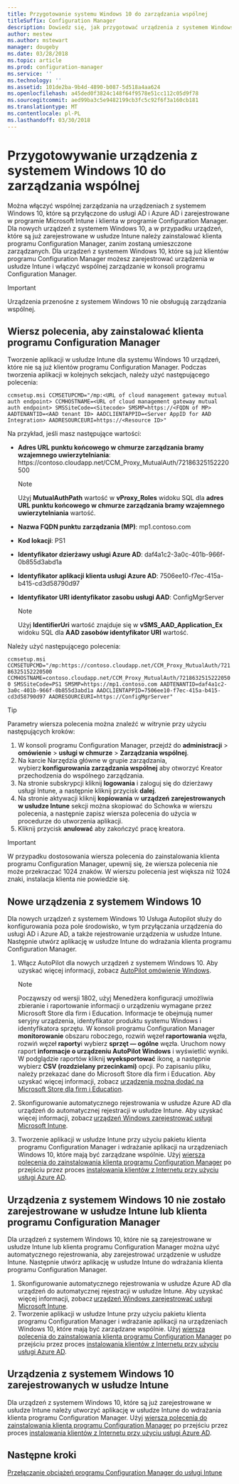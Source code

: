 ```yaml
---
title: Przygotowanie systemu Windows 10 do zarządzania wspólnej
titleSuffix: Configuration Manager
description: Dowiedz się, jak przygotować urządzenia z systemem Windows 10 do zarządzania wspólnej.
author: mestew
ms.author: mstewart
manager: dougeby
ms.date: 03/28/2018
ms.topic: article
ms.prod: configuration-manager
ms.service: ''
ms.technology: ''
ms.assetid: 101de2ba-9b4d-4890-b087-5d518a4aa624
ms.openlocfilehash: a45ded0f3824c148f64f9578e51cc112c05d9f78
ms.sourcegitcommit: aed99ba3c5e9482199cb3fc5c92f6f3a160cb181
ms.translationtype: MT
ms.contentlocale: pl-PL
ms.lasthandoff: 03/30/2018
---
```

# <a name="prepare-windows-10-devices-for-co-management"></a>Przygotowywanie urządzenia z systemem Windows 10 do zarządzania wspólnej
Można włączyć wspólnej zarządzania na urządzeniach z systemem Windows 10, które są przyłączone do usługi AD i Azure AD i zarejestrowane w programie Microsoft Intune i klienta w programie Configuration Manager. Dla nowych urządzeń z systemem Windows 10, a w przypadku urządzeń, które są już zarejestrowane w usłudze Intune należy zainstalować klienta programu Configuration Manager, zanim zostaną umieszczone zarządzanych. Dla urządzeń z systemem Windows 10, które są już klientów programu Configuration Manager możesz zarejestrować urządzenia w usłudze Intune i włączyć wspólnej zarządzanie w konsoli programu Configuration Manager.

> [!IMPORTANT]
> Urządzenia przenośne z systemem Windows 10 nie obsługują zarządzania wspólnej.



## <a name="command-line-to-install-configuration-manager-client"></a>Wiersz polecenia, aby zainstalować klienta programu Configuration Manager
Tworzenie aplikacji w usłudze Intune dla systemu Windows 10 urządzeń, które nie są już klientów programu Configuration Manager. Podczas tworzenia aplikacji w kolejnych sekcjach, należy użyć następującego polecenia:

`ccmsetup.msi CCMSETUPCMD="/mp:<URL of cloud management gateway mutual auth endpoint> CCMHOSTNAME=<URL of cloud management gateway mutual auth endpoint> SMSSiteCode=<Sitecode> SMSMP=https://<FQDN of MP> AADTENANTID=<AAD tenant ID> AADCLIENTAPPID=<Server AppID for AAD Integration> AADRESOURCEURI=https://<Resource ID>"`

Na przykład, jeśli masz następujące wartości:

- **Adres URL punktu końcowego w chmurze zarządzania bramy wzajemnego uwierzytelniania**: https:/&#47;contoso.cloudapp.net/CCM_Proxy_MutualAuth/72186325152220500    

   >[!Note]    
   >Użyj **MutualAuthPath** wartość w **vProxy_Roles** widoku SQL dla **adres URL punktu końcowego w chmurze zarządzania bramy wzajemnego uwierzytelniania** wartość.

- **Nazwa FQDN punktu zarządzania (MP)**: mp1.contoso.com    
- **Kod lokacji**: PS1    
- **Identyfikator dzierżawy usługi Azure AD**: daf4a1c2-3a0c-401b-966f-0b855d3abd1a    
- **Identyfikator aplikacji klienta usługi Azure AD**: 7506ee10-f7ec-415a-b415-cd3d58790d97     
- **Identyfikator URI identyfikator zasobu usługi AAD**: ConfigMgrServer    

  > [!Note]    
  > Użyj **IdentifierUri** wartość znajduje się w **vSMS_AAD_Application_Ex** widoku SQL dla **AAD zasobów identyfikator URI** wartość.

Należy użyć następującego polecenia:

`ccmsetup.msi CCMSETUPCMD="/mp:https://contoso.cloudapp.net/CCM_Proxy_MutualAuth/72186325152220500    CCMHOSTNAME=contoso.cloudapp.net/CCM_Proxy_MutualAuth/72186325152220500 SMSSiteCode=PS1 SMSMP=https://mp1.contoso.com AADTENANTID=daf4a1c2-3a0c-401b-966f-0b855d3abd1a AADCLIENTAPPID=7506ee10-f7ec-415a-b415-cd3d58790d97 AADRESOURCEURI=https://ConfigMgrServer"`

> [!Tip]
> Parametry wiersza polecenia można znaleźć w witrynie przy użyciu następujących kroków:     
> 1. W konsoli programu Configuration Manager, przejdź do **administracji** > **omówienie** > **usługi w chmurze**  >  **Zarządzania wspólnej**.  
> 2. Na karcie Narzędzia główne w grupie zarządzania, wybierz **konfigurowania zarządzania wspólnej** aby otworzyć Kreator przechodzenia do wspólnego zarządzania.    
> 3. Na stronie subskrypcji kliknij **logowania** i zaloguj się do dzierżawy usługi Intune, a następnie kliknij przycisk **dalej**.    
> 4. Na stronie aktywacji kliknij **kopiowania** w **urządzeń zarejestrowanych w usłudze Intune** sekcji można skopiować do Schowka w wierszu polecenia, a następnie zapisz wiersza polecenia do użycia w procedurze do utworzenia aplikacji.  
> 5. Kliknij przycisk **anulować** aby zakończyć pracę kreatora.

> [!Important]    
> W przypadku dostosowania wiersza polecenia do zainstalowania klienta programu Configuration Manager, upewnij się, że wiersza polecenia nie może przekraczać 1024 znaków. W wierszu polecenia jest większa niż 1024 znaki, instalacja klienta nie powiedzie się.


## <a name="new-windows-10-devices"></a>Nowe urządzenia z systemem Windows 10
Dla nowych urządzeń z systemem Windows 10 Usługa Autopilot służy do konfigurowania poza pole środowisko, w tym przyłączania urządzenia do usługi AD i Azure AD, a także rejestrowanie urządzenia w usłudze Intune. Następnie utwórz aplikację w usłudze Intune do wdrażania klienta programu Configuration Manager.  
1. Włącz AutoPilot dla nowych urządzeń z systemem Windows 10. Aby uzyskać więcej informacji, zobacz [AutoPilot omówienie Windows](https://docs.microsoft.com/windows/deployment/windows-10-auto-pilot).    

   > [!NOTE]   
   > Począwszy od wersji 1802, użyj Menedżera konfiguracji umożliwia zbieranie i raportowanie informacji o urządzeniu wymagane przez Microsoft Store dla firm i Education. Informacje te obejmują numer seryjny urządzenia, identyfikator produktu systemu Windows i identyfikatora sprzętu. W konsoli programu Configuration Manager **monitorowanie** obszaru roboczego, rozwiń węzeł **raportowania** węzła, rozwiń węzeł **raporty**i wybierz **sprzęt — ogólne**  węzła. Uruchom nowy raport **informacje o urządzeniu AutoPilot Windows** i wyświetlić wyniki. W podglądzie raportów kliknij **wyeksportować** ikonę, a następnie wybierz **CSV (rozdzielany przecinkami)** opcji. Po zapisaniu pliku, należy przekazać dane do Microsoft Store dla firm i Education. Aby uzyskać więcej informacji, zobacz [urządzenia można dodać na Microsoft Store dla firm i Education](https://docs.microsoft.com/microsoft-store/add-profile-to-devices#add-devices-and-apply-autopilot-deployment-profile).

2. Skonfigurowanie automatycznego rejestrowania w usłudze Azure AD dla urządzeń do automatycznej rejestracji w usłudze Intune. Aby uzyskać więcej informacji, zobacz [urządzeń Windows zarejestrować usługi Microsoft Intune](https://docs.microsoft.com/intune/windows-enroll).
3. Tworzenie aplikacji w usłudze Intune przy użyciu pakietu klienta programu Configuration Manager i wdrażanie aplikacji na urządzeniach Windows 10, które mają być zarządzane wspólnie. Użyj [wiersza polecenia do zainstalowania klienta programu Configuration Manager](#command-line-to-install-configuration-manager-client) po przejściu przez proces [instalowania klientów z Internetu przy użyciu usługi Azure AD](https://docs.microsoft.com/en-us/sccm/core/clients/deploy/deploy-clients-cmg-azure).   

## <a name="windows-10-devices-not-enrolled-in-intune-or-a-configuration-manager-client"></a>Urządzenia z systemem Windows 10 nie zostało zarejestrowane w usłudze Intune lub klienta programu Configuration Manager
Dla urządzeń z systemem Windows 10, które nie są zarejestrowane w usłudze Intune lub klienta programu Configuration Manager można użyć automatycznego rejestrowania, aby zarejestrować urządzenie w usłudze Intune. Następnie utwórz aplikację w usłudze Intune do wdrażania klienta programu Configuration Manager.
1. Skonfigurowanie automatycznego rejestrowania w usłudze Azure AD dla urządzeń do automatycznej rejestracji w usłudze Intune. Aby uzyskać więcej informacji, zobacz [urządzeń Windows zarejestrować usługi Microsoft Intune](https://docs.microsoft.com/intune/windows-enroll).  
2. Tworzenie aplikacji w usłudze Intune przy użyciu pakietu klienta programu Configuration Manager i wdrażanie aplikacji na urządzeniach Windows 10, które mają być zarządzane wspólnie. Użyj [wiersza polecenia do zainstalowania klienta programu Configuration Manager](#command-line-to-install-configuration-manager-client) po przejściu przez proces [instalowania klientów z Internetu przy użyciu usługi Azure AD](https://docs.microsoft.com/en-us/sccm/core/clients/deploy/deploy-clients-cmg-azure).

## <a name="windows-10-devices-enrolled-in-intune"></a>Urządzenia z systemem Windows 10 zarejestrowanych w usłudze Intune
Dla urządzeń z systemem Windows 10, które są już zarejestrowane w usłudze Intune należy utworzyć aplikację w usłudze Intune do wdrażania klienta programu Configuration Manager. Użyj [wiersza polecenia do zainstalowania klienta programu Configuration Manager](#command-line-to-install-configuration-manager-client) po przejściu przez proces [instalowania klientów z Internetu przy użyciu usługi Azure AD](https://docs.microsoft.com/en-us/sccm/core/clients/deploy/deploy-clients-cmg-azure).  

## <a name="next-steps"></a>Następne kroki
[Przełączanie obciążeń programu Configuration Manager do usługi Intune](co-management-switch-workloads.md)